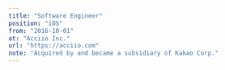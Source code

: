 ```yaml
---
title: "Software Engineer"
position: "iOS"
from: "2016-10-01"
at: "Acciio Inc."
url: "https://acciio.com"
note: "Acquired by and became a subsidiary of Kakao Corp."
---
```

